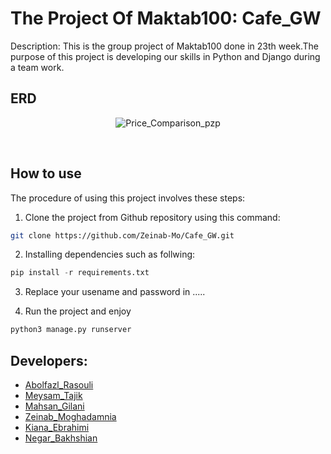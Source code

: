 # The Project Of Maktab100: Cafe_GW
Description: This is the group project of Maktab100 done in 23th week.The purpose of this project is developing our skills in Python and Django during a team work. 

## ERD 
<p align="center"> <img src="https://s6.uupload.ir/files/clipboard_-_december_21,_2023_8_12_pm_aalq.png" alt="Price_Comparison_pzp" /> </p>
﻿

## How to use
The procedure of using this project involves these steps:
1. Clone the project from Github repository using this command:
```bash
git clone https://github.com/Zeinab-Mo/Cafe_GW.git
```
2. Installing dependencies such as follwing:
```python 
pip install -r requirements.txt
```
3. Replace your usename and password in .....

4. Run the project and enjoy
```python
python3 manage.py runserver
```
## Developers:
- [Abolfazl_Rasouli](https://github.com/AbolfazlRasouli)
- [Meysam_Tajik](https://github.com/meysamtj)
- [Mahsan_Gilani](https://github.com/MahsanGilani)
- [Zeinab_Moghadamnia](https://github.com/Zeinab-Mo)
- [Kiana_Ebrahimi]()
- [Negar_Bakhshian](https://github.com/negarbakhshian)
